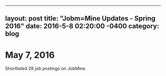  ---
layout: post
title:  "Jobm=Mine Updates - Spring 2016"
date:   2016-5-8 02:20:00 -0400
category: blog
---

May 7, 2016
===

Shortlisted 28 job postings on JobMine.